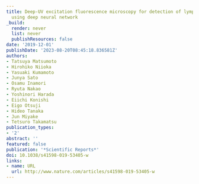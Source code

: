 ```yaml
---
title: Deep-UV excitation fluorescence microscopy for detection of lymph node metastasis
  using deep neural network
_build:
  render: never
  list: never
  publishResources: false
date: '2019-12-01'
publishDate: '2023-08-20T08:45:18.836581Z'
authors:
- Tatsuya Matsumoto
- Hirohiko Niioka
- Yasuaki Kumamoto
- Junya Sato
- Osamu Inamori
- Ryuta Nakao
- Yoshinori Harada
- Eiichi Konishi
- Eigo Otsuji
- Hideo Tanaka
- Jun Miyake
- Tetsuro Takamatsu
publication_types:
- '2'
abstract: ''
featured: false
publication: '*Scientific Reports*'
doi: 10.1038/s41598-019-53405-w
links:
- name: URL
  url: http://www.nature.com/articles/s41598-019-53405-w
---
```


